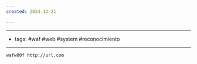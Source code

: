 ```yaml
---
created: 2024-12-21

---
```

----------
- tags: #waf #web #system #reconocimiento 
----------


	wafw00f http://url.com


